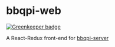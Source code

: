 # bbqpi-web

[![Greenkeeper badge](https://badges.greenkeeper.io/mshogren/bbqpi-web.svg)](https://greenkeeper.io/)

A React-Redux front-end for [bbqpi-server](https://github.com/mshogren/bbqpi-server) 
